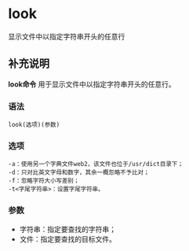look
===

显示文件中以指定字符串开头的任意行

## 补充说明

**look命令** 用于显示文件中以指定字符串开头的任意行。

###  语法

```shell
look(选项)(参数)
```

###  选项

```shell
-a：使用另一个字典文件web2，该文件也位于/usr/dict目录下；
-d：只对比英文字母和数字，其余一概忽略不予比对；
-f：忽略字符大小写差别；
-t<字尾字符串>：设置字尾字符串。
```

###  参数

*   字符串：指定要查找的字符串；
*   文件：指定要查找的目标文件。


